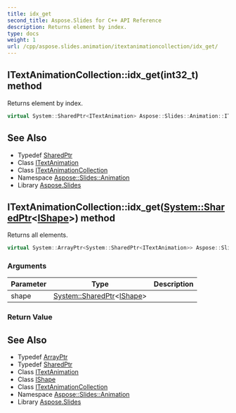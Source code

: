 ```yaml
---
title: idx_get
second_title: Aspose.Slides for C++ API Reference
description: Returns element by index.
type: docs
weight: 1
url: /cpp/aspose.slides.animation/itextanimationcollection/idx_get/
---
```

## ITextAnimationCollection::idx_get(**int32_t**) method


Returns element by index.

```cpp
virtual System::SharedPtr<ITextAnimation> Aspose::Slides::Animation::ITextAnimationCollection::idx_get(int32_t index)=0
```

## See Also

* Typedef [SharedPtr](../../../system/sharedptr/)
* Class [ITextAnimation](../../itextanimation/)
* Class [ITextAnimationCollection](../)
* Namespace [Aspose::Slides::Animation](../../)
* Library [Aspose.Slides](../../../)
## ITextAnimationCollection::idx_get([System::SharedPtr](../../../system/sharedptr/)\<[IShape](../../../aspose.slides/ishape/)\>) method


Returns all elements.

```cpp
virtual System::ArrayPtr<System::SharedPtr<ITextAnimation>> Aspose::Slides::Animation::ITextAnimationCollection::idx_get(System::SharedPtr<IShape> shape)=0
```


### Arguments

| Parameter | Type | Description |
| --- | --- | --- |
| shape | [System::SharedPtr](../../../system/sharedptr/)\<[IShape](../../../aspose.slides/ishape/)\> |  |

### Return Value



## See Also

* Typedef [ArrayPtr](../../../system/arrayptr/)
* Typedef [SharedPtr](../../../system/sharedptr/)
* Class [ITextAnimation](../../itextanimation/)
* Class [IShape](../../../aspose.slides/ishape/)
* Class [ITextAnimationCollection](../)
* Namespace [Aspose::Slides::Animation](../../)
* Library [Aspose.Slides](../../../)
